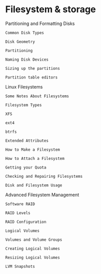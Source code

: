# Filesystem & storage


Partitioning and Formatting Disks

    Common Disk Types

    Disk Geometry

    Partitioning

    Naming Disk Devices

    Sizing up the partitions

    Partition table editors
    
Linux Filesystems

    Some Notes About Filesystems

    Filesystem Types

    XFS

    ext4

    btrfs

    Extended Attributes

    How to Make a Filesystem

    How to Attach a Filesystem

    Getting your Quota

    Checking and Repairing Filesystems

    Disk and Filesystem Usage

Advanced Filesystem Management

    Software RAID

    RAID Levels

    RAID Configuration

    Logical Volumes

    Volumes and Volume Groups

    Creating Logical Volumes

    Resizing Logical Volumes

    LVM Snapshots